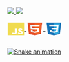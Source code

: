  <div>
  <a href="https://github.com/IsaacJBS">
  <img height="180em" src="https://github-readme-stats.vercel.app/api?username=IsaacJBS&show_icons=true&theme=dracula&include_all_commits=true&count_private=true"/>
  <img height="180em" src="https://github-readme-stats.vercel.app/api/top-langs/?username=IsaacJBS&layout=compact&langs_count=16&theme=dracula"/>
</div>
<div style="display: inline_block"><br>
  <img align="center" alt="Isaac-Js" height="30" width="40" src="https://raw.githubusercontent.com/devicons/devicon/master/icons/javascript/javascript-plain.svg">
  <img align="center" alt="Isaac-HTML" height="30" width="40" src="https://raw.githubusercontent.com/devicons/devicon/master/icons/html5/html5-original.svg">
  <img align="center" alt="Isaac-CSS" height="30" width="40" src="https://raw.githubusercontent.com/devicons/devicon/master/icons/css3/css3-original.svg">

</div>
  
  ##
 
<div> 
 
  ![Snake animation](https://github.com/IsaacJBS/IsaacJBS/blob/output/github-contribution-grid-snake.svg)
 
</div>

